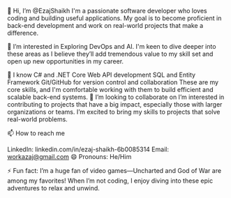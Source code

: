 👋 Hi, I’m @EzajShaikh
I'm a passionate software developer who loves coding and building useful applications. My goal is to become proficient in back-end development and work on real-world projects that make a difference.

👀 I’m interested in
Exploring DevOps and AI. I'm keen to dive deeper into these areas as I believe they’ll add tremendous value to my skill set and open up new opportunities in my career.

🌱 I know
C# and .NET Core
Web API development
SQL and Entity Framework
Git/GitHub for version control and collaboration
These are my core skills, and I'm comfortable working with them to build efficient and scalable back-end systems.
💞️ I’m looking to collaborate on
I’m interested in contributing to projects that have a big impact, especially those with larger organizations or teams. I’m excited to bring my skills to projects that solve real-world problems.

📫 How to reach me 

LinkedIn: linkedin.com/in/ezaj-shaikh-6b0085314
Email: workazaj@gmail.com
😄 Pronouns: He/Him

⚡ Fun fact:
I’m a huge fan of video games—Uncharted and God of War are among my favorites! When I’m not coding, I enjoy diving into these epic adventures to relax and unwind.
<!---
Ezaj24/Ezaj24 is a ✨ special ✨ repository because its `README.md` (this file) appears on your GitHub profile.
You can click the Preview link to take a look at your changes.
--->
